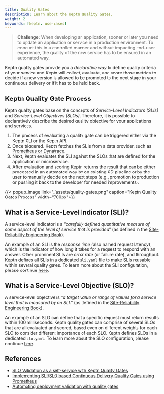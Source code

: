 ```yaml
---
title: Quality Gates
description: Learn about the Keptn Quality Gates.
weight: 2
keywords: [keptn, use-cases]
---
```


> **Challenge:** When developing an application, sooner or later you need to update an application or service in a production environment. To conduct this in a controlled manner and without impacting end-user experience, the quality of the new service has to be ensured in an automated way. 

Keptn quality gates provide you a *declarative way* to define quality criteria of your service and Keptn will collect, evaluate, and score those metrics to decide if a new version is allowed to be promoted to the next stage in your continuous delivery or if it has to be held back.

## Keptn Quality Gate Process

Keptn quality gates base on the concepts of *Service-Level Indicators (SLIs)* and *Service-Level Objectives (SLOs)*. Therefore, it is possible to declaratively describe the desired quality objective for your applications and services.

1. The process of evaluating a quality gate can be triggered either via the Keptn CLI or the Keptn API. 
1. Once triggered, Keptn fetches the SLIs from a data provider, such as [Prometheus or Dynatrace](../../0.7.x/quality_gates/sli-provider/). 
1. Next, Keptn evaluates the SLI against the SLOs that are defined for the application or microservice. 
1. After evaluation and scoring Keptn returns the result that can be either processed in an automated way by an existing CD pipeline or by the user to manually decide on the next steps (e.g., promotion to production or pushing it back to the developer for needed improvements).

  {{< popup_image
  link="./assets/quality-gates.png"
  caption="Keptn Quality Gates Process"
  width="700px">}}

## What is a Service-Level Indicator (SLI)?

A service-level indicator is a *"carefully defined quantitative measure of some aspect of the level of service that is provided"* (as defined in the [Site-Reliability Engineering Book](https://landing.google.com/sre/sre-book/chapters/service-level-objectives/)). 

An example of an SLI is the *response time* (also named request latency), which is the indicator of how long it takes for a request to respond with an answer. Other prominent SLIs are *error rate* (or failure rate), and throughput. Keptn defines all SLIs in a dedicated `sli.yaml` file to make SLIs reusable within several quality gates. To learn more about the SLI configuration, please continue [here](../../0.7.x/quality_gates/sli/). 

## What is a Service-Level Objective (SLO)?

A service-level objective is *"a target value or range of values for a service level that is measured by an SLI."* (as defined in the [Site-Reliability Engineering Book](https://landing.google.com/sre/sre-book/chapters/service-level-objectives/)). 

An example of an SLO can define that a specific request must return results within 100 milliseconds. Keptn quality gates can comprise of several SLOs that are all evaluated and scored, based even on different weights for each SLO to consider different importance of each SLO. Keptn defines SLOs in a dedicated `slo.yaml`. To learn more about the SLO configuration, please continue [here](../../0.7.x/quality_gates/slo/). 

## References

- [SLO Validation as a self-service with Keptn Quality Gates](https://www.neotys.com/blog/neotyspac-slo-validation-self-service-keptn-quality-gates/)
- [Implementing SLI/SLO based Continuous Delivery Quality Gates using Prometheus](https://medium.com/keptn/implementing-sli-slo-based-continuous-delivery-quality-gates-using-prometheus-9e17ec18ca36?source=friends_link&sk=22e163eb22df2d4a3c8e49d5e06d3802)
- [Automating deployment validation with quality gates](https://medium.com/keptn/automating-deployment-validation-with-quality-gates-71889845e2ca)
